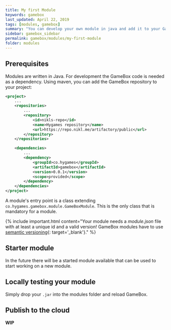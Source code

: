 ```yaml
---
title: My first Module
keywords: gamebox
last_updated: April 22, 2019
tags: [modules, gamebox]
summary: "You can develop your own module in java and add it to your GameBox installation. If you want to make it available to others you can upload it to the GameBox cloud. "
sidebar: gamebox_sidebar
permalink: gamebox/modules/my-first-module
folder: modules
---
```


## Prerequisites

Modules are written in Java. For development the GameBox code is needed as a dependency. Using maven, you can add the GameBox repository to your project:
```xml
<project>
    ...
    <repositories>
        ...
        <repository>
            <id>nikls-repo</id>
            <name>Hygames repository</name>
            <url>https://repo.nikl.me/artifactory/public</url>
        </repository>
    </repositories>

    <dependencies>
        ...
        <dependency>
            <groupId>co.hygames</groupId>
            <artifactId>gamebox</artifactId>
            <version>0.0.1</version>
            <scope>provided</scope>
        </dependency>
    </dependencies>
</project>
```

A module's entry point is a class extending ```co.hygames.gamebox.module.GameBoxModule```. This is the only class that is mandatory for a module.

{% include important.html content="Your module needs a *module.json* file with at least a unique id and a valid version! GameBox modules have to use [semantic versioning](https://semver.org/){: target='_blank'}." %}

## Starter module

In the future there will be a started module available that can be used to start working on a new module.

## Locally testing your module

Simply drop your `.jar` into the modules folder and reload GameBox.

## Publish to the cloud

**WIP**
